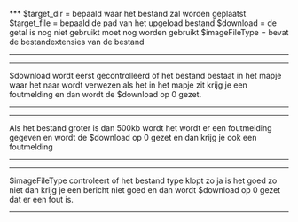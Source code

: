 *** $target_dir = bepaald waar het bestand zal worden geplaatst
    $target_file = bepaald de pad van het upgeload bestand
    $download = de getal is nog niet gebruikt moet nog worden gebruikt
    $imageFileType = bevat de bestandextensies van de bestand 
***

***
$download wordt eerst gecontrolleerd of het bestand bestaat in het mapje waar het naar wordt verwezen als het in het mapje zit krijg je een foutmelding en dan wordt de $download op 0 gezet.
***

***
Als het bestand groter is dan 500kb wordt het wordt er een foutmelding gegeven en wordt de $download op 0 gezet en dan krijg je ook een foutmelding
***

***
$imageFileType controleert of het bestand type klopt zo ja is het goed zo niet dan krijg je een bericht niet goed en dan wordt $download op 0 gezet dat er een fout is.
***


